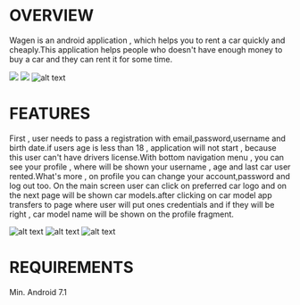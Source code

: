 # OVERVIEW
Wagen is an  android application  , which helps you to rent a car quickly and cheaply.This application helps people who doesn't have enough money to buy a car and they can rent it for some time.

![](<./app/src/main/res/drawable/f.jpg>)    ![](<./app/src/main/res/drawable/a.jpg>)     ![alt text](<./app/src/main/res/drawable/r.jpg>)

# FEATURES
First , user needs to pass a registration with email,password,username and birth date.if users age is less than 18 ,  application will not start , because this user can't have drivers license.With bottom navigation menu , you can see your profile , where will be shown your username , age and last car user rented.What's more , on profile you can change your account,password and log out too. On the main screen user can click on preferred car logo and on the next page will be shown car models.after clicking on car model app transfers to page where user will put ones credentials and if they will be right , car model name will be shown on the profile fragment.


![alt text](<./app/src/main/res/drawable/mc.jpg>)    ![alt text](<./app/src/main/res/drawable/sc.jpg>)  ![alt text](<./app/src/main/res/drawable/card.jpg>)


# REQUIREMENTS
Min. Android 7.1
